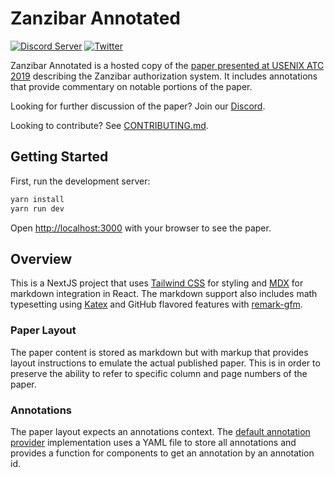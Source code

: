 # Zanzibar Annotated

[![Discord Server](https://img.shields.io/discord/844600078504951838?color=7289da&logo=discord "Discord Server")](https://authzed.com/discord)
[![Twitter](https://img.shields.io/twitter/follow/authzed?color=%23179CF0&logo=twitter&style=flat-square&label=@authzed "@authzed on Twitter")](https://twitter.com/authzed)

Zanzibar Annotated is a hosted copy of the [paper presented at USENIX ATC 2019](https://www.usenix.org/conference/atc19/presentation/pang) describing the Zanzibar authorization system. It includes annotations that provide commentary on notable portions of the paper.

Looking for further discussion of the paper? Join our [Discord].

Looking to contribute? See [CONTRIBUTING.md].

[Discord]: https://authzed.com/discord
[CONTRIBUTING.md]: https://github.com/authzed/zanzibar-annotated/blob/main/CONTRIBUTING.md

## Getting Started

First, run the development server:

```bash
yarn install
yarn run dev
```

Open [http://localhost:3000](http://localhost:3000) with your browser to see the paper.

## Overview

This is a NextJS project that uses [Tailwind CSS] for styling and [MDX] for markdown integration in React. The markdown support also includes math typesetting using [Katex] and GitHub flavored features with [remark-gfm].

[Tailwind CSS]: https://tailwindcss.com/
[MDX]: https://mdxjs.com/
[Katex]: https://katex.org/
[remark-gfm]: https://github.com/remarkjs/remark-gfm

### Paper Layout

The paper content is stored as markdown but with markup that provides layout instructions to emulate the actual published paper. This is in order to preserve the ability to refer to specific column and page numbers of the paper.

### Annotations

The paper layout expects an annotations context. The [default annotation provider] implementation uses a YAML file to store all annotations and provides a function for components to get an annotation by an annotation id.

[default annotation provider]: https://github.com/authzed/zanzibar-annotated/blob/main/components/annotation.tsx
